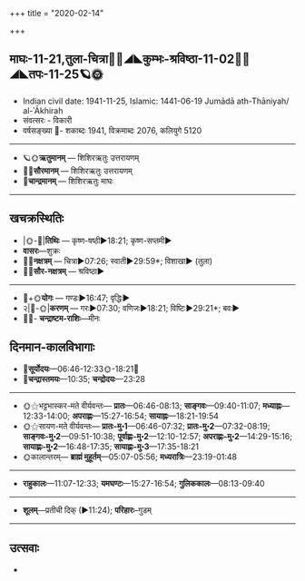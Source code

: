 +++
title = "2020-02-14"

+++
## माघः-11-21,तुला-चित्रा🌛🌌◢◣कुम्भः-श्रविष्ठा-11-02🌌🌞◢◣तपः-11-25🪐🌞
- Indian civil date: 1941-11-25, Islamic: 1441-06-19 Jumādā ath-Thāniyah/ al-ʾĀkhirah
- संवत्सरः - विकारी
- वर्षसङ्ख्या 🌛- शकाब्दः 1941, विक्रमाब्दः 2076, कलियुगे 5120
___________________
- 🪐🌞**ऋतुमानम्** — शिशिरऋतुः उत्तरायणम्
- 🌌🌞**सौरमानम्** — शिशिरऋतुः उत्तरायणम्
- 🌛**चान्द्रमानम्** — शिशिरऋतुः माघः
___________________


## खचक्रस्थितिः
- |🌞-🌛|**तिथिः** — कृष्ण-षष्ठी►18:21; कृष्ण-सप्तमी►  
- **वासरः**—शुक्रः  
- 🌌🌛**नक्षत्रम्** — चित्रा►07:26; स्वाती►29:59*; विशाखा► (तुला)  
- 🌌🌞**सौर-नक्षत्रम्** — श्रविष्ठा►  
___________________
- 🌛+🌞**योगः** — गण्डः►16:47; वृद्धिः►  
- २|🌛-🌞|**करणम्** — गरः►07:30; वणिजः►18:21; विष्टिः►29:21*; बवः►  
- 🌌🌛- **चन्द्राष्टम-राशिः**—मीनः  


## दिनमान-कालविभागाः
- 🌅**सूर्योदयः**—06:46-12:33🌞️-18:21🌇  
- 🌛**चन्द्रास्तमयः**—10:35; **चन्द्रोदयः**—23:28  
___________________
- 🌞⚝भट्टभास्कर-मते वीर्यवन्तः— **प्रातः**—06:46-08:13; **साङ्गवः**—09:40-11:07; **मध्याह्नः**—12:33-14:00; **अपराह्णः**—15:27-16:54; **सायाह्नः**—18:21-19:54  
- 🌞⚝सायण-मते वीर्यवन्तः— **प्रातः-मु॰1**—06:46-07:32; **प्रातः-मु॰2**—07:32-08:19; **साङ्गवः-मु॰2**—09:51-10:38; **पूर्वाह्णः-मु॰2**—12:10-12:57; **अपराह्णः-मु॰2**—14:29-15:16; **सायाह्णः-मु॰2**—16:48-17:35; **सायाह्णः-मु॰3**—17:35-18:21  
- 🌞कालान्तरम्— **ब्राह्मं मुहूर्तम्**—05:07-05:56; **मध्यरात्रिः**—23:19-01:48  
___________________
- **राहुकालः**—11:07-12:33; **यमघण्टः**—15:27-16:54; **गुलिककालः**—08:13-09:40  
___________________
- **शूलम्**—प्रतीची दिक् (►11:24); **परिहारः**–गुडम्  
___________________

## उत्सवाः
- 
